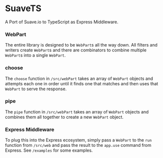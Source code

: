 # SuaveTS

A Port of Suave.io to TypeScript as Express Middleware.

### WebPart

The entire library is designed to be `WebPart`s all the way down.  All filters and writers create `WebPart`s and there are combinators to combine multiple `WebPart`s into a single `WebPart`.


### choose

The `choose` function in `/src/webPart` takes an array of `WebPart` objects and attempts each one in order until it finds one that matches and then uses that `WebPart` to serve the response.


### pipe

The `pipe` function in `/src/webPart` takes an array of `WebPart` objects and combines them all together to create a new `WebPart` object.  

### Express Middleware

To plug this into the Express ecosystem, simply pass a `WebPart` to the `run` function from `/src/web` and pass the result to the `app.use` command from Express.  See `/examples` for some examples.

